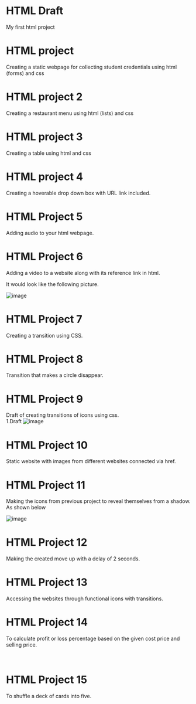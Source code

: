

# HTML Draft
My first html project 

# HTML project

Creating a static webpage for collecting student credentials  using html (forms)  and css
<br>
# HTML project 2

Creating a restaurant menu using html (lists) and css
<br>
# HTML project 3

Creating a table using html and css
<br>
# HTML project 4

Creating  a hoverable drop down box with URL link included. 
<br>
# HTML Project 5

Adding audio to your html webpage.
<br>
# HTML Project 6

Adding a video to a website along with its reference link in html.

It would look like the following picture.

![image](https://github.com/Geus7/htmldraft/assets/137599918/84150080-67c4-4b32-ba31-624c06764974)
<br>
# HTML Project 7

Creating a transition using CSS.
<br>
# HTML Project 8

Transition that makes a circle disappear.
<br>
# HTML Project 9

Draft of creating transitions of icons using css.
<br>
 1.Draft
![image](https://github.com/Geus7/htmldraft/assets/137599918/767d8041-adf9-4928-baea-e6dd79481c3b)


# HTML Project 10

Static website with images from different websites connected via href.
<br>
# HTML Project 11

Making the icons from previous project to reveal themselves from a shadow.
As shown below

![image](https://github.com/Geus7/htmldraft/assets/137599918/adaaff4f-80a8-4b75-8fc3-d2d61842f925)
<br>
# HTML Project 12

Making the created move up with a delay of 2 seconds.
<br>

# HTML Project 13

Accessing the websites through functional icons with transitions.
<br>
# HTML Project 14

To calculate profit or loss percentage based on the given cost price and selling price.

<br>

# HTML Project 15 

To shuffle a deck of cards into five.

<br>




